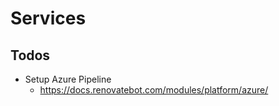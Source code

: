 # Services

## Todos

- Setup Azure Pipeline
    - https://docs.renovatebot.com/modules/platform/azure/